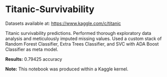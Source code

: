 # Titanic-Survivability
Datasets available at:
https://www.kaggle.com/c/titanic

Titanic survivability predictions. Performed thorough exploratory data analysis and meticulously imputed missing values. Used a custom stack of Random Forest Classifier, Extra Trees Classifier, and SVC with ADA Boost Classifier as meta model.	

<b>Results:</b> 0.79425 accuracy

<b>Note:</b> This notebook was produced within a Kaggle kernel.
